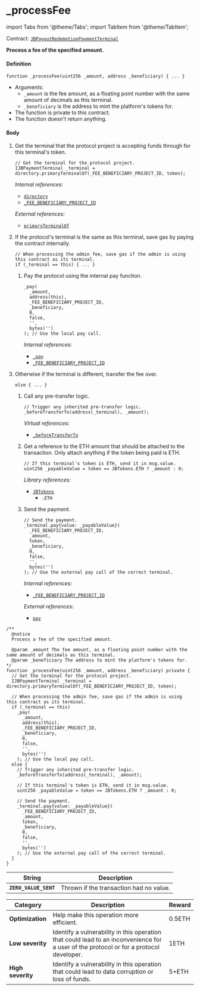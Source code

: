 # _processFee

import Tabs from '@theme/Tabs';
import TabItem from '@theme/TabItem';

Contract: [`JBPayoutRedemptionPaymentTerminal`](/dev/api/v3/contracts/or-payment-terminals/or-abstract/jbpayoutredemptionpaymentterminal/README.md)​‌

<Tabs>
<TabItem value="Step by step" label="Step by step">

**Process a fee of the specified amount.**

#### Definition

```
function _processFee(uint256 _amount, address _beneficiary) { ... }
```

* Arguments:
  * `_amount` is the fee amount, as a floating point number with the same amount of decimals as this terminal.
  * `_beneficiary` is the address to mint the platform's tokens for.
* The function is private to this contract.
* The function doesn't return anything.

#### Body

1.  Get the terminal that the protocol project is accepting funds through for this terminal's token.

    ```
    // Get the terminal for the protocol project.
    IJBPaymentTerminal _terminal = directory.primaryTerminalOf(_FEE_BENEFICIARY_PROJECT_ID, token);
    ```

    _Internal references:_

    * [`directory`](/dev/api/v3/contracts/or-payment-terminals/or-abstract/jbpayoutredemptionpaymentterminal/properties/directory.md)
    * [`_FEE_BENEFICIARY_PROJECT_ID`](/dev/api/v3/contracts/or-payment-terminals/or-abstract/jbpayoutredemptionpaymentterminal/properties/-_fee_beneficiary_project_id.md)

    _External references:_

    * [`primaryTerminalOf`](/dev/api/v3/contracts/jbdirectory/read/primaryterminalof.md)

2.  If the protocol's terminal is the same as this terminal, save gas by paying the contract internally.

    ```
    // When processing the admin fee, save gas if the admin is using this contract as its terminal.
    if (_terminal == this) { ... }
    ```
    1.  Pay the protocol using the internal pay function.

        ```
        _pay(
          _amount,
          address(this),
          _FEE_BENEFICIARY_PROJECT_ID,
          _beneficiary,
          0,
          false,
          '',
          bytes('')
        ); // Use the local pay call.
        ```

        _Internal references:_

        * [`_pay`](/dev/api/v3/contracts/or-payment-terminals/or-abstract/jbpayoutredemptionpaymentterminal/write/-_pay.md)
        * [`_FEE_BENEFICIARY_PROJECT_ID`](/dev/api/v3/contracts/or-payment-terminals/or-abstract/jbpayoutredemptionpaymentterminal/properties/-_fee_beneficiary_project_id.md)


3.  Otherwise if the terminal is different, transfer the fee over.

    ```
    else { ... }
    ```

    1.  Call any pre-transfer logic.

        ```
        // Trigger any inherited pre-transfer logic.
        _beforeTransferTo(address(_terminal), _amount);
        ```

        _Virtual references:_

        * [`_beforeTransferTo`](/dev/api/v3/contracts/or-payment-terminals/or-abstract/jbpayoutredemptionpaymentterminal/write/-_beforetransferto.md)

    4.  Get a reference to the ETH amount that should be attached to the transaction. Only attach anything if the token being paid is ETH.

        ```
        // If this terminal's token is ETH, send it in msg.value.
        uint256 _payableValue = token == JBTokens.ETH ? _amount : 0;
        ```

        _Library references:_

        * [`JBTokens`](/dev/api/v3/libraries/jbtokens.md)
          * `.ETH`
    5.  Send the payment.

        ```
        // Send the payment.
        _terminal.pay{value: _payableValue}(
          _FEE_BENEFICIARY_PROJECT_ID,
          _amount,
          token,
          _beneficiary,
          0,
          false,
          '',
          bytes('')
        ); // Use the external pay call of the correct terminal.
        ```

        _Internal references:_

        * [`_FEE_BENEFICIARY_PROJECT_ID`](/dev/api/v3/contracts/or-payment-terminals/or-abstract/jbpayoutredemptionpaymentterminal/properties/-_fee_beneficiary_project_id.md)
        
        _External references:_

        * [`pay`](/dev/api/v3/contracts/or-payment-terminals/or-abstract/jbpayoutredemptionpaymentterminal/write/pay.md)


</TabItem>

<TabItem value="Code" label="Code">

```
/**
  @notice
  Process a fee of the specified amount.

  @param _amount The fee amount, as a floating point number with the same amount of decimals as this terminal.
  @param _beneficiary The address to mint the platform's tokens for.
*/
function _processFee(uint256 _amount, address _beneficiary) private {
  // Get the terminal for the protocol project.
  IJBPaymentTerminal _terminal = directory.primaryTerminalOf(_FEE_BENEFICIARY_PROJECT_ID, token);

  // When processing the admin fee, save gas if the admin is using this contract as its terminal.
  if (_terminal == this)
    _pay(
      _amount,
      address(this),
      _FEE_BENEFICIARY_PROJECT_ID,
      _beneficiary,
      0,
      false,
      '',
      bytes('')
    ); // Use the local pay call.
  else {
    // Trigger any inherited pre-transfer logic.
    _beforeTransferTo(address(_terminal), _amount);

    // If this terminal's token is ETH, send it in msg.value.
    uint256 _payableValue = token == JBTokens.ETH ? _amount : 0;

    // Send the payment.
    _terminal.pay{value: _payableValue}(
      _FEE_BENEFICIARY_PROJECT_ID,
      _amount,
      token,
      _beneficiary,
      0,
      false,
      '',
      bytes('')
    ); // Use the external pay call of the correct terminal.
  }
}
```

</TabItem>

<TabItem value="Errors" label="Errors">

| String                | Description                             |
| --------------------- | --------------------------------------- |
| **`ZERO_VALUE_SENT`** | Thrown if the transaction had no value. |

</TabItem>

<TabItem value="Bug bounty" label="Bug bounty">

| Category          | Description                                                                                                                            | Reward |
| ----------------- | -------------------------------------------------------------------------------------------------------------------------------------- | ------ |
| **Optimization**  | Help make this operation more efficient.                                                                                               | 0.5ETH |
| **Low severity**  | Identify a vulnerability in this operation that could lead to an inconvenience for a user of the protocol or for a protocol developer. | 1ETH   |
| **High severity** | Identify a vulnerability in this operation that could lead to data corruption or loss of funds.                                        | 5+ETH  |

</TabItem>

</Tabs>
  
